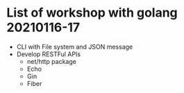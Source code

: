 # List of workshop with golang 20210116-17
* CLI with File system and JSON message
* Develop RESTFul APIs
  * net/http package
  * Echo
  * Gin
  * Fiber
